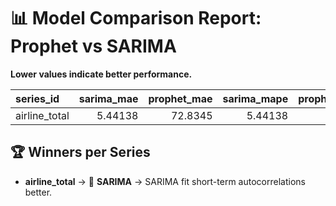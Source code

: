 # 📊 Model Comparison Report: Prophet vs SARIMA

**Lower values indicate better performance.**

| series_id     |   sarima_mae |   prophet_mae |   sarima_mape |   prophet_mape |   sarima_smape |   prophet_smape | winner   |
|:--------------|-------------:|--------------:|--------------:|---------------:|---------------:|----------------:|:---------|
| airline_total |      5.44138 |       72.8345 |       5.44138 |        23.4759 |        5.44138 |         23.3681 | SARIMA   |

## 🏆 Winners per Series
- **airline_total** → 🏅 **SARIMA** → SARIMA fit short-term autocorrelations better.
